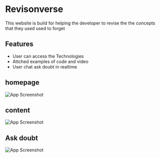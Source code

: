 
# Revisonverse


This website is build for helping the developer to revise the the concepts that they used used to forget
## Features

 - User can access the Technologies
 - Attched examples of code and video
 - User chat ask doubt in realtime 


## homepage

![App Screenshot]("screenshots/home.png")
## content

![App Screenshot](https://via.placeholder.com/468x300?text=App+Screenshot+Here)


## Ask doubt

![App Screenshot](https://via.placeholder.com/468x300?text=App+Screenshot+Here)